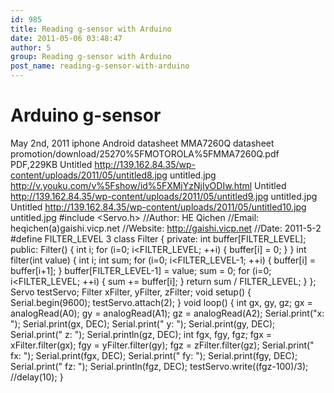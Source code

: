 ```yaml
---
id: 985
title: Reading g-sensor with Arduino
date: 2011-05-06 03:48:47
author: 5
group: Reading g-sensor with Arduino
post_name: reading-g-sensor-with-arduino
---
```


# Arduino g-sensor
May 2nd, 2011
iphone
Android
datasheet
MMA7260Q
datasheet
promotion/download/25270%5FMOTOROLA%5FMMA7260Q.pdf
PDF,229KB
Untitled
http://139.162.84.35/wp-content/uploads/2011/05/untitled8.jpg
untitled.jpg
http://v.youku.com/v%5Fshow/id%5FXMjYzNjIyODIw.html
Untitled
http://139.162.84.35/wp-content/uploads/2011/05/untitled9.jpg
untitled.jpg
Untitled
http://139.162.84.35/wp-content/uploads/2011/05/untitled10.jpg
untitled.jpg
#include <Servo.h>
//Author:  HE Qichen
//Email:  heqichen(a)gaishi.vicp.net
//Website:  http://gaishi.vicp.net
//Date:  2011-5-2
#define FILTER_LEVEL  3
class Filter
{
  private:
    int buffer[FILTER_LEVEL];
  public:
    Filter()
    {
      int i;
      for (i=0; i<FILTER_LEVEL; ++i)
      {
        buffer[i] = 0;
      }
    }
    int filter(int value)
    {
      int i;
      int sum;
      for (i=0; i<FILTER_LEVEL-1; ++i)
      {
        buffer[i] = buffer[i+1];
      }
      buffer[FILTER_LEVEL-1] = value;
      sum = 0;
      for (i=0; i<FILTER_LEVEL; ++i)
      {
        sum += buffer[i];
      }
      return sum / FILTER_LEVEL;
    }
};
Servo testServo;
Filter xFilter, yFilter, zFilter;
void setup()
{
  Serial.begin(9600);
  testServo.attach(2);
}
void loop()
{
  int gx, gy, gz;
  gx = analogRead(A0);
  gy = analogRead(A1);
  gz = analogRead(A2);
  Serial.print("x: ");
  Serial.print(gx, DEC);
  Serial.print("  y: ");
  Serial.print(gy, DEC);
  Serial.print("  z: ");
  Serial.println(gz, DEC);
  int fgx, fgy, fgz;
  fgx = xFilter.filter(gx);
  fgy = yFilter.filter(gy);
  fgz = zFilter.filter(gz);
  Serial.print("  fx: ");
  Serial.print(fgx, DEC);
  Serial.print("  fy: ");
  Serial.print(fgy, DEC);
  Serial.print("  fz: ");
  Serial.println(fgz, DEC);
  testServo.write((fgz-100)/3);
  //delay(10);
}
